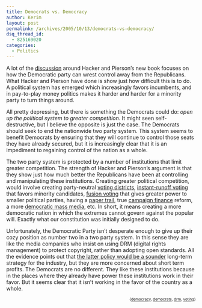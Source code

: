```yaml
---
title: Democrats vs. Democracy
author: Kerim
layout: post
permalink: /archives/2005/10/13/democrats-vs-democracy/
dsq_thread_id:
  - 825169020
categories:
  - Politics
---
```

A lot of the <a href="http://www.washingtonmonthly.com/archives/individual/2005_10/007313.php" onclick="_gaq.push(['_trackEvent', 'outbound-article', 'http://www.washingtonmonthly.com/archives/individual/2005_10/007313.php', 'discussion']);" >discussion</a> around Hacker and Pierson&#8217;s new book focuses on how the Democratic party can wrest control away from the Republicans. What Hacker and Pierson have done is show just how difficult this is to do. A political system has emerged which increasingly favors incumbents, and in pay-to-play money politics makes it harder and harder for a minority party to turn things around.

All pretty depressing, but there is something the Democrats could do: *open up the political system to greater competition*. It might seen self-destructive, but I believe the opposite is just the case. The Democrats should seek to end the nationwide two party system. This system seems to benefit Democrats by ensuring that they will continue to control those seats they have already secured, but it is increasingly clear that it is an impediment to regaining control of the nation as a whole.

The two party system is protected by a number of institutions that limit greater competition. The strength of Hacker and Pierson&#8217;s argument is that they show just how much better the Republicans have been at controlling and manipulating these institutions. Creating greater political competition, would involve creating party-neutral <a href="http://www.thenation.com/doc/20031229/abramsky" onclick="_gaq.push(['_trackEvent', 'outbound-article', 'http://www.thenation.com/doc/20031229/abramsky', 'voting districts']);" >voting districts</a>, <a href="http://fairvote.org/?page=189" onclick="_gaq.push(['_trackEvent', 'outbound-article', 'http://fairvote.org/?page=189', 'instant-runoff voting']);" >instant-runoff voting</a> that favors minority candidates, <a href="http://www.thenation.com/doc/20050912/katz" onclick="_gaq.push(['_trackEvent', 'outbound-article', 'http://www.thenation.com/doc/20050912/katz', 'fusion voting']);" >fusion voting</a> that gives greater power to smaller political parties, having a <a href="http://www.blackboxvoting.org/" onclick="_gaq.push(['_trackEvent', 'outbound-article', 'http://www.blackboxvoting.org/', 'paper trail']);" >paper trail</a>, true <a href="http://www.washingtonpost.com/wp-srv/politics/special/campfin/campfin.htm" onclick="_gaq.push(['_trackEvent', 'outbound-article', 'http://www.washingtonpost.com/wp-srv/politics/special/campfin/campfin.htm', 'campaign finance']);" >campaign finance</a> reform, a more <a href="http://www.cjr.org/tools/owners/" onclick="_gaq.push(['_trackEvent', 'outbound-article', 'http://www.cjr.org/tools/owners/', 'democratic mass media']);" >democratic mass media</a>, etc. In short, it means creating a more democratic nation in which the extremes cannot govern against the popular will. Exactly what our constitution was initially designed to do.

Unfortunately, the Democratic Party isn&#8217;t desperate enough to give up their cozy position as number two in a two party system. In this sense they are like the media companies who insist on using DRM (digital rights management) to protect copyright, rather than adopting open standards. All the evidence points out that <a href="http://www.dashes.com/anil/stuff/doctorow-drm-ms.html" onclick="_gaq.push(['_trackEvent', 'outbound-article', 'http://www.dashes.com/anil/stuff/doctorow-drm-ms.html', 'the latter policy would be a sounder']);" >the latter policy would be a sounder</a> long-term strategy for the industry, but they are more concerned about short term profits. The Democrats are no different. They like these institutions because in the places where they already have power these institutions work in their favor. But it seems clear that it isn&#8217;t working in the favor of the country as a whole.  
<!-- technorati tags start -->

<div style="text-align:right;">
  <span style="font-size:x-small;">{<a href="http://www.technorati.com/tag/democracy" onclick="_gaq.push(['_trackEvent', 'outbound-article', 'http://www.technorati.com/tag/democracy', 'democracy']);"  rel="tag">democracy</a>, <a href="http://www.technorati.com/tag/democrats" onclick="_gaq.push(['_trackEvent', 'outbound-article', 'http://www.technorati.com/tag/democrats', 'democrats']);"  rel="tag">democrats</a>, <a href="http://www.technorati.com/tag/drm" onclick="_gaq.push(['_trackEvent', 'outbound-article', 'http://www.technorati.com/tag/drm', 'drm']);"  rel="tag">drm</a>, <a href="http://www.technorati.com/tag/voting" onclick="_gaq.push(['_trackEvent', 'outbound-article', 'http://www.technorati.com/tag/voting', 'voting']);"  rel="tag">voting</a>}</span>


<!-- technorati tags end -->

